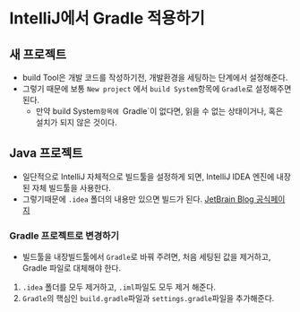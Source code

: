 # IntelliJ에서 Gradle 적용하기
 
## 새 프로젝트
- build Tool은 개발 코드를 작성하기전, 개발환경을 세팅하는 단계에서 설정해준다. 
- 그렇기 때문에 보통 `New project` 에서 `build System`항목에 `Gradle`로 설정해주면 된다.
    - 만약 build System`항목에 `Gradle`이 없다면, 읽을 수 없는 상태이거나, 혹은 설치가 되지 않은 것이다.


## Java 프로젝트 
 - 일단적으로 IntelliJ 자체적으로 빌드툴을 설정하게 되면, IntelliJ IDEA 엔진에 내장된 자체 빌드툴을 사용한다.
 - 그렇기때문에 `.idea` 폴더의 내용만 있으면 빌드가 된다.
[JetBrain Blog 공식페이지](https://blog.jetbrains.com/upsource/2015/09/09/mysterious-build-system-setting/)
 
### Gradle 프로젝트로 변경하기
 - 빌드툴을 내장빌드툴에서 `Gradle`로 바꿔 주려면, 처음 세팅된 값을 제거하고, Gradle 파일로 대체해야 한다.
 1. `.idea` 폴더를 모두 제거하고, `.iml`파일도 모두 제거 해준다.
 2. `Gradle`의 핵심인 `build.gradle`파일과 `settings.gradle`파일을 추가해준다.
 
